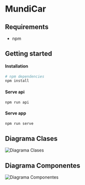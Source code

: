 MundiCar
=======================

## Requirements
- npm

## Getting started

#### Installation
```bash
# npm dependencies
npm install
```

#### Serve api
```bash
npm run api
```

#### Serve app
```bash
npm run serve
```

## Diagrama Clases
![Diagrama Clases](docs/MundiCar.png)

## Diagrama Componentes
![Diagrama Componentes](docs/MundiCar.png)